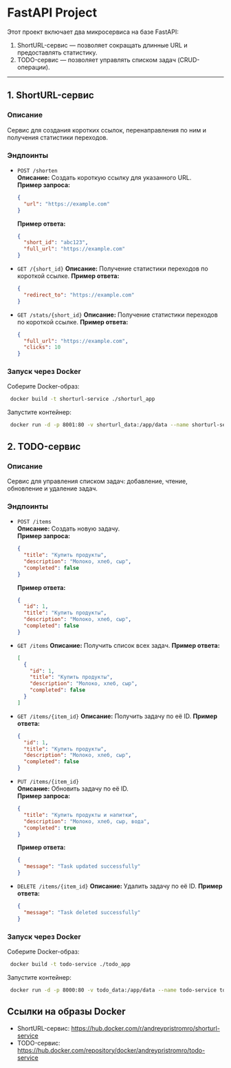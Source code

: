 # FastAPI Project

Этот проект включает два микросервиса на базе FastAPI:
1. ShortURL-сервис — позволяет сокращать длинные URL и предоставлять статистику.
2. TODO-сервис — позволяет управлять списком задач (CRUD-операции).

---

## 1. ShortURL-сервис

### Описание
Сервис для создания коротких ссылок, перенаправления по ним и получения статистики переходов.

### Эндпоинты
- `POST /shorten`  
  **Описание:** Создать короткую ссылку для указанного URL.  
  **Пример запроса:**
  
  ```json
  {
    "url": "https://example.com"
  }
  ```
  
  **Пример ответа:**
  
  ```json
  {
    "short_id": "abc123",
    "full_url": "https://example.com"
  }
  ```
  
- `GET /{short_id}`
  **Описание:** Получение статистики переходов по короткой ссылке.
  **Пример ответа:**
  
  ```json
  {
    "redirect_to": "https://example.com"
  }
  ```
  
- `GET /stats/{short_id}`
  **Описание:** Получение статистики переходов по короткой ссылке.
  **Пример ответа:**
  
  ```json
  {
    "full_url": "https://example.com",
    "clicks": 10
  }
  ```
### Запуск через Docker
 Соберите Docker-образ:
   ```bash
    docker build -t shorturl-service ./shorturl_app
   ```
 Запустите контейнер:
   ```bash
    docker run -d -p 8001:80 -v shorturl_data:/app/data --name shorturl-service shorturl-service
   ```
## 2. TODO-сервис

### Описание
Сервис для управления списком задач: добавление, чтение, обновление и удаление задач.

### Эндпоинты
- `POST /items`  
  **Описание:** Создать новую задачу.  
  **Пример запроса:**
    
  ```json
  {
    "title": "Купить продукты",
    "description": "Молоко, хлеб, сыр",
    "completed": false
  }
  ```
  
  **Пример ответа:**
  
  ```json
  {
    "id": 1,
    "title": "Купить продукты",
    "description": "Молоко, хлеб, сыр",
    "completed": false
  }
  ```
  
- `GET /items`
  **Описание:** Получить список всех задач.
  **Пример ответа:**
  
  ```json
  [
    {
      "id": 1,
      "title": "Купить продукты",
      "description": "Молоко, хлеб, сыр",
      "completed": false
    }
  ]
  ```
  
- `GET /items/{item_id}`
  **Описание:** Получить задачу по её ID.
  **Пример ответа:**
  
  ```json
  {
    "id": 1,
    "title": "Купить продукты",
    "description": "Молоко, хлеб, сыр",
    "completed": false
  }
  ```
  
- `PUT /items/{item_id}`  
  **Описание:** Обновить задачу по её ID.  
  **Пример запроса:**
  
  ```json
  {
    "title": "Купить продукты и напитки",
    "description": "Молоко, хлеб, сыр, вода",
    "completed": true
  }
  ```
  
  **Пример ответа:**
  
  ```json
  {
    "message": "Task updated successfully"
  }
  ```
  
- `DELETE /items/{item_id}`
  **Описание:** Удалить задачу по её ID.
  **Пример ответа:**
  
  ```json
  {
    "message": "Task deleted successfully"
  }
  ```
  
### Запуск через Docker
Соберите Docker-образ:
  ```bash
   docker build -t todo-service ./todo_app
  ```
Запустите контейнер:
  ```bash
   docker run -d -p 8000:80 -v todo_data:/app/data --name todo-service todo-service
  ```

## Ссылки на образы Docker
- ShortURL-сервис: https://hub.docker.com/r/andreypristromro/shorturl-service
- TODO-сервис: https://hub.docker.com/repository/docker/andreypristromro/todo-service
